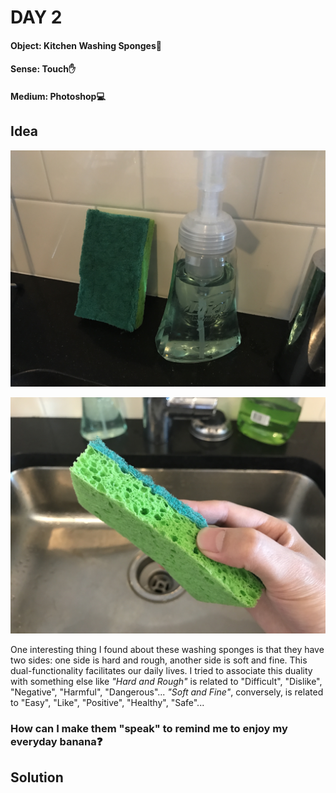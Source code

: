 # DAY 2

#### Object: Kitchen Washing Sponges:ocean:

#### Sense: Touch:hand:

#### Medium: Photoshop:computer:

## Idea

![Img](pics/Day-2/pic-1.jpg)

![Img](pics/Day-2/pic-2.jpg)

One interesting thing I found about these washing sponges is that they have two sides: one side is hard and rough, another side is soft and fine. This dual-functionality facilitates our daily lives. I tried to associate this duality with something else like *"Hard and Rough"* is related to "Difficult", "Dislike", "Negative", "Harmful", "Dangerous"... *"Soft and Fine"*, conversely, is related to "Easy", "Like", "Positive", "Healthy", "Safe"...

### How can I make them "speak" to remind me to enjoy my everyday banana:question:

## Solution
